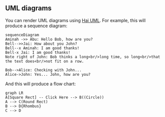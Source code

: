## UML diagrams

You can render UML diagrams using [Hai UML](https://mermaidjs.github.io/). For example, this will produce a sequence diagram:

```mermaid
sequenceDiagram
Aminah ->> Abu: Hello Bob, how are you?
Bell-->>Jai: How about you John?
Bell--x Aminah: I am good thanks!
Bell-x Jai: I am good thanks!
Note right of John: Bob thinks a long<br/>long time, so long<br/>that the text does<br/>not fit on a row.

Bob-->Alice: Checking with John...
Alice->John: Yes... John, how are you?
```

And this will produce a flow chart:

```mermaid
graph LR
A[Square Rect] -- Click Here --> B((Circle))
A --> C(Round Rect)
B --> D{Rhombus}
C --> D
```
